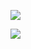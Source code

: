 ![](https://github-readme-stats.vercel.app/api?username=eievui5&include_all_commits=true&custom_title=Evie+McCrady&show_icons=true&theme=omni&hide_border=true&border_radius=10)

![](https://github-readme-stats.vercel.app/api/top-langs/?username=eievui5&langs_count=4&layout=compact&theme=omni&hide_border=true&border_radius=10&exclude_repo=kirbydreamland2,kdl-dx)
